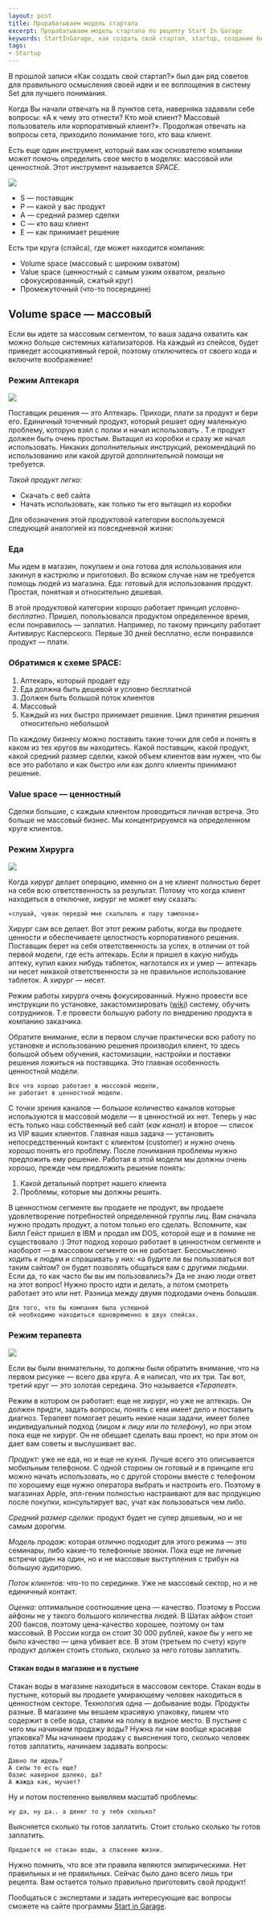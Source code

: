 ```yaml
---
layout: post
title: Прорабатываем модель стартапа
excerpt: Прорабатываем модель стартапа по рецепту Start In Garage
keywords: StartInGarage, как создать свой стартап, startup, создание бизнес модели, как раскрутить сайт, как раскрутить проект, продукт, работает, Нужно, Массовый, хирург, воды, РЕЖИМ, хорошо, решение, решения, клиентов, Стакан, понять, заплатить, находиться, ценностном, потом, сегменте
tags:
- Startup
---
```

В прошлой записи «Как создать свой стартап?» был дан ряд советов для правильного осмысления своей идеи и ее воплощения в систему Set для лучшего понимания.

Когда Вы начали отвечать на 8 пунктов сета, наверняка задавали себе вопросы: «А к чему это отнести? Кто мой клиент? Массовый пользователь или корпоративный клиент?». Продолжая отвечать на вопросы сета, приходило понимание того, кто ваш клиент.

Есть еще один инструмент, который вам как основателю компании может помочь определить свое место в моделях: массовой или ценностной. Этот инструмент называется *SPACE*.

![]({{site.url}}/upload/article/2012/08/04/screen_00.jpg)


* S — поставщик
* P — какой у вас продукт
* A — средний размер сделки
* C — кто ваш клиент
* E — как принимает решение

Есть три круга (спэйса), где может находится компания:

<ul>
<li>Volume space (массовый с широким охватом)</li>
<li>Value space (ценностный с самым узким охватом, реально сфокусированный, сжатый круг)</li>
<li>Промежуточный (что-то посередине)</li>
</ul>

## Volume space — массовый

Если вы идете за массовым сегментом, то ваша задача охватить как можно больше системных катализаторов.
На каждый из спейсов, будет приведет ассоциативный герой, поэтому отключитесь от своего кода и включите воображение!

### Режим Аптекаря

![]({{site.url}}/upload/article/2012/08/04/screen_01.jpg)

Поставщик решения — это Аптекарь. Приходи, плати за продукт и бери его. Единичный точечный продукт, который решает одну маленькую проблему, которую взял с полки и начал использовать . Т.е продукт должен быть очень простым. Вытащил из коробки и сразу же начал использовать. Никаких дополнительных инструкций, рекомендаций по использованию или какой другой дополнительной помощи не требуется.

*Такой продукт легко:*

<ul>
<li>Скачать с веб сайта</li>
<li>Начать использовать, как только ты его вытащил из коробки</li>
</ul>

Для обозначения этой продуктовой категории воспользуемся следующей аналогией из повседневной жизни:

### Еда

Мы идем в магазин, покупаем и она готова для использования или закинул в кастрюлю и приготовил. Во всяком случае нам не требуется помощь людей из магазина. Еда: готовый для использования продукт. Простая, понятная и относительно дешевая.

В этой продуктовой категории хорошо работает принцип *условно-бесплатно*. Пришел, попользовался продуктом определенное время, если понравилось — заплатил. Например, по такому принципу работает Антивирус Касперского. Первые 30 дней бесплатно, если понравился продукт — плати.

### Обратимся к схеме SPACE:
<ol>
<li>Аптекарь, который продает еду</li>
<li>Еда должна быть дешевой и условно бесплатной</li>
<li>Должен быть большой поток клиентов
</li>
<li>Массовый</li>
<li>Каждый из них быстро принимает решение. Цикл принятия решения относительно небольшой</li>
</ol>

По каждому бизнесу можно поставить такие точки для себя и понять в каком из тех кругов вы находитесь. Какой поставщик, какой продукт, какой средний размер сделки, какой объем клиентов вам нужен, что бы все это работало и как быстро или как долго клиенты принимают решение.

### Value space — ценностный

Сделки большие, с каждым клиентом проводиться личная встреча. Это больше не массовый бизнес. Мы концентрируемся на определенном круге клиентов.

### Режим Хирурга

![]({{site.url}}/upload/article/2012/08/04/screen_02.jpg)

Когда хирург делает операцию, именно он а не клиент полностью берет на себя всю ответственность за результат. Потому что когда клиент находиться в отключке, хирург не может ему сказать:

    «слушай, чувак передай мне скальпель и пару тампонов»

Хирург сам все делает. Вот этот режим работы, когда вы продаете ценности и обеспечиваете целостность корпоративного решения. Поставщик берет на себя ответственность за успех, в отличии от той первой модели, где есть аптекарь.
Если я пришел в какую нибудь аптеку, купил каких нибудь таблеток, наглотался их и умер — аптекарь ни несет никакой ответственности за не правильное использование таблеток. А хирург — несет.

Режим работы хирурга очень фокусированный. Нужно провести все инструкции по установке, закастомизировать ([wiki](http://goo.gl/wGTKwf)) систему, обучить сотрудников. Т.е провести большую работу по внедрению продукта в компанию заказчика.

Обратите внимание, если в первом случае практически всю работу по установке и использованию решения производил клиент, то здесь большой объем обучения, кастомизации, настройки и поставки решения ложиться на поставщика. Это главная особенность ценностной модели.

    Все что хорошо работает в массовой модели,
    не работает в ценностной модели.

С точки зрения каналов — большое количество каналов которые используются в массовой модели — в ценностной их нет. Теперь у нас есть только наш собственный веб сайт (*как канал*) и второе — список из VIP ваших клиентов. Главная наша задача — установить непосредственный контакт с клиентом (customer) и нужно очень хорошо понять его проблему.  После понимания проблемы нужно предложить ему решение. Работая в этой модели мы должны очень хорошо, прежде чем предложить решение понять:

1. Какой детальный портрет нашего клиента
2. Проблемы, которые мы должны решить.

В ценностном сегменте вы продаете не продукт, вы продаете удовлетворение потребностей определенной группы лиц. Вам сначала нужно продать продукт, а потом только его сделать. Вспомните, как Билл Гейст пришел в IBM и продал им DOS, которой еще и в помине не существовало :) Этот подход хорошо работает в ценностном сегменте и наоборот — в массовом сегменте он не работает. Бессмысленно ходить к людям и спрашивать у них: «а будите ли вы пользоваться вот таким сайтом? он будет позволять общаться вам с другими людьми. Если да, то как часто бы вы им пользовались?» Да не знаю люди ответ на этот вопрос! Нужно просто идти и делать, а потом смотреть работает это или нет. Разница между двумя подходами очень большая.

    Для того, что бы компания была успешной
    ей необходимо находиться одновременно в двух спейсах.

### Режим терапевта

![]({{site.url}}/upload/article/2012/08/04/screen_03.jpg)

Если вы были внимательны, то должны были обратить внимание, что на первом рисунке — всего два круга. А я написал, что их три. Так вот, третий круг — это золотая середина. Это называется *«Терапевт»*.

Режим в котором он работает: еще не хирург, но уже не аптекарь. Он должен придти, задать вопросы, понять с кем имеет дело и поставить диагноз. Терапевт помогает решить некие наши задачи, имеет более индивидуальный подход (*лицом к лицу или по телефону*), но при этом пока еще не хирург. Он не обещает сделать ваш проект, но при этом он дает вам советы и выслушивает вас.

*Продукт:* уже не еда, но и еще не кухня. Лучше всего это описывается мобильным телефоном. С одной стороны он готовый и в принципе его можно начать использовать, но с другой стороны вместе с телефоном по хорошему еще нужно оператора выбрать и настроить его. Поэтому в магазинах Apple, эпл-гении полностью настраивают для вас продукцию после покупки, консультирует вас, учат как пользоваться чем либо.

*Средний размер сделки:* продукт будет не супер дешевым, но и не самым дорогим.

*Модель продаж:* которая отлично подходит для этого режима — это семинары, либо какие-то телефонные звонки. Пока еще не личные встречи один на один, но и не массовые выступления с трибун на большую аудиторию.

*Поток клиентов:* что-то по серединке. Уже не массовый сектор, но и не единичный контакт.

*Оценка:* оптимальное соотношение цена — качество. Поэтому в России айфоны не у такого большого количества людей. В Шатах айфон стоит 200 баксов, поэтому цена-качество хорошее, поэтому он там массовый. В России когда он стоит 30 000 рублей, какое бы у него не было качество — цена убивает все.
В этом (третьем по счету) круге продукт должен стоить столько, сколько за него готовы заплатить.

#### Стакан воды в магазине и в пустыне

Стакан воды в магазине находиться в массовом секторе.
Стакан воды в пустыне, который вы продаете умирающему человек находиться в ценностном секторе.
Технология одна — добывание воды. Продукты разные.
В магазине мы вешаем красивую упаковку, пишем что содержит в себе вода, ставим на полку в видное место.
В пустыне с чего мы начинаем продажу воды? Нужна ли нам вообще красивая упаковка? Мы начинаем продажу с выяснения того, сколько человек готов заплатить, начинаем задавать вопросы:

    Давно ли идешь?
    А силы то есть еще?
    Оазис наверное далеко, да?
    А жажда как, мучает?

Ну и потом постепенно выявляем масштаб проблемы:

    ну да, ну да.. а денег то у тебя сколько?

Выясняется сколько ты готов заплатить. Стоит столько сколько ты готов заплатить.

    Продается не стакан воды, а спасение жизни.

Нужно помнить, что все эти правила являются эмпирическими. Нет правильных и не правильных. Сейчас было дано всего лишь три рецепта. Вам остается только правильно приготовить свой продукт!

Пообщаться с экспертами и задать интересующие вас вопросы сможете на сайте программы [Start in Garage](http://ru.startingarage.com/?utm_campaign=fromBizikov).
